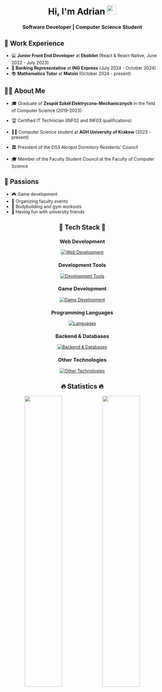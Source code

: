 <div align="center">
  
# Hi, I'm Adrian <img src="https://raw.githubusercontent.com/MartinHeinz/MartinHeinz/master/wave.gif" width="30px">
  
### Software Developer | Computer Science Student
</div>
  
## 💼 Work Experience
- 💻 **Junior Front End Developer** at **Ekobilet** (React & React-Native, June 2022 - July 2023)
- 🏦 **Banking Representative** at **ING Express** (July 2024 - October 2024)
- 📚 **Mathematics Tutor** at **Matsin** (October 2024 - present)
## 👨‍💻 About Me
  
 - 🎓 Graduate of **Zespół Szkół Elektryczno-Mechanicznych** in the field of Computer Science (2019-2023)
  
 - 🏆 Certified IT Technician (INF02 and INF03 qualifications)
- 👨‍🎓 Computer Science student at **AGH University of Krakow** (2023 - present)
- 🏛️ President of the DS3 Akropol Dormitory Residents' Council
- 🎓 Member of the Faculty Student Council at the Faculty of Computer Science
## 🤩 Passions
- 🎮 Game development
- 🎉 Organizing faculty events
- 💪 Bodybuilding and gym workouts
- 👥 Having fun with university friends
<div align="center">
  
## 🚀 Tech Stack 🚀
  
### Web Development
[![Web Development](https://skillicons.dev/icons?i=react,html,css,js,ts,tailwind,styledcomponents,threejs&perline=8)](https://skillicons.dev)
  
### Development Tools
[![Development Tools](https://skillicons.dev/icons?i=git,github,gitlab,vscode,pycharm,postman,npm,gradle&perline=8)](https://skillicons.dev)
  
### Game Development
[![Game Development](https://skillicons.dev/icons?i=unity,cs&perline=8)](https://skillicons.dev)
  
### Programming Languages
[![Languages](https://skillicons.dev/icons?i=java,python,cpp,r,rust&perline=8)](https://skillicons.dev)
  
### Backend & Databases
[![Backend & Databases](https://skillicons.dev/icons?i=nodejs,express,flask,firebase,mongodb,mysql&perline=8)](https://skillicons.dev)
  
### Other Technologies
[![Other Technologies](https://skillicons.dev/icons?i=linux,debian,ubuntu,windows,discord,latex,md,bash&perline=8)](https://skillicons.dev)
  
## 🔥 Statistics 🔥
<p>
  <img src="https://github-readme-stats.vercel.app/api/top-langs/?username=adriankrawczyk&theme=vue-dark&show_icons=true&hide_border=true&layout=compact&hide=jupyter%20notebook" width="49%" />
  <img src="https://github-readme-stats.vercel.app/api?username=adriankrawczyk&hide=stars&hide_rank=true&show_icons=true&icon_color=800480&title_color=41b883&bg_color=273849&hide_border=true&text_color=ffffff&text_bold=false" width="49%" />
</p>

</div>
